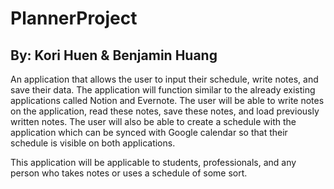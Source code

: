 # PlannerProject

## By: Kori Huen & Benjamin Huang
An application that allows the user to input their schedule, write notes, and save their data. The application will 
function similar to the already existing applications called Notion and Evernote. The user will be able to write notes
on the application, read these notes, save these notes, and load previously written notes. The user will also be able 
to create a schedule with the application which can be synced with Google calendar so that their schedule is visible 
on both applications. 

This application will be applicable to students, professionals, and any person who takes notes or uses a schedule of
some sort.
